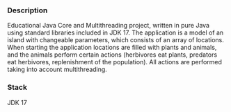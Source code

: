 ### Description
Educational Java Core and Multithreading project, written in pure Java using standard libraries included in JDK 17. 
The application is a model of an island with changeable parameters, which consists of an array of locations.
When starting the application locations are filled with plants and animals, and the animals perform certain actions (herbivores eat plants, predators eat herbivores, replenishment of the population).
All actions are performed taking into account multithreading.
### Stack
JDK 17
